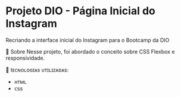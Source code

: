 # Projeto DIO - Página Inicial do Instagram
Recriando a interface inicial do Instagram para o Bootcamp da DIO

:seedling: Sobre
Nesse projeto, foi abordado o conceito sobre CSS Flexbox e responsividade.

:rocket: tᴇᴄɴᴏʟᴏɢɪᴀs ᴜᴛɪʟɪᴢᴀᴅᴀs: 
* ʜᴛᴍʟ
* ᴄss
